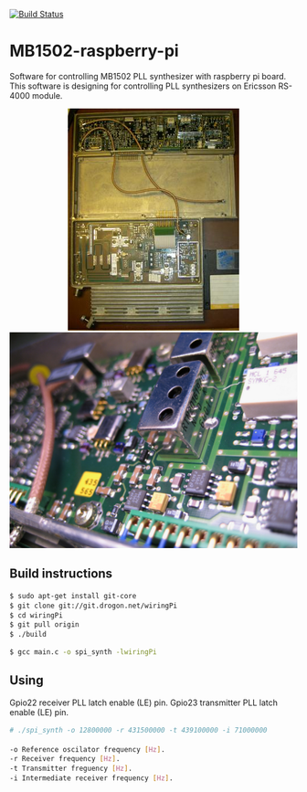 [![Build Status](https://travis-ci.org/hristoandreev/MB1502-raspberry-pi.svg?branch=master)](https://travis-ci.org/hristoandreev/MB1502-raspberry-pi)

# MB1502-raspberry-pi
Software for controlling MB1502 PLL synthesizer with raspberry pi board. This software is designing for controlling PLL synthesizers on Ericsson RS-4000 module.
<p align="center">
  <img src="https://github.com/hristoandreev/MB1502-raspberry-pi/blob/master/pictures/RS-4000.jpg" alt="Ericsson RS-4000"/>
  <img src="https://github.com/hristoandreev/MB1502-raspberry-pi/blob/master/pictures/RS-4000-receiver.jpg" alt="Ericsson RS-4000 receiver"/>
</p>

Build instructions
------------------
```bash
$ sudo apt-get install git-core
$ git clone git://git.drogon.net/wiringPi
$ cd wiringPi
$ git pull origin
$ ./build
```
```bash
$ gcc main.c -o spi_synth -lwiringPi
```
Using
------------------
Gpio22 receiver PLL latch enable (LE) pin.
Gpio23 transmitter PLL latch enable (LE) pin.
```bash
# ./spi_synth -o 12800000 -r 431500000 -t 439100000 -i 71000000

-o Reference oscilator frequency [Hz].
-r Receiver frequency [Hz].
-t Transmitter freguency [Hz].
-i Intermediate receiver frequency [Hz].
```
